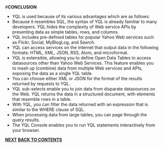 #**CONCLUSION**
- YQL is used because of its various advantages which are as follows:
- Because it resembles SQL, the syntax of YQL is already familiar to many developers. YQL hides the complexity of Web service APIs by presenting data as simple tables, rows, and columns.
- YQL includes pre-defined tables for popular Yahoo Web services such as Flickr, Social, MyBlogLog, and Search.
- YQL can access services on the Internet that output data in the following formats: HTML, XML, JSON, RSS, Atom, and microformat.
- YQL is extensible, allowing you to define Open Data Tables to access datasources other than Yahoo Web Services. This feature enables you to mash up (combine) data from multiple Web services and APIs, exposing the data as a single YQL table.
- You can choose either XML or JSON for the format of the results returned by requests to YQL.
- YQL sub-selects enable you to join data from disparate datasources on the Web. YQL returns the data in a structured document, with elements that resemble rows in a table.
- With YQL, you can filter the data returned with an expression that is similar to the WHERE clause of SQL.
- When processing data from large tables, you can page through the query results.
- The YQL Console enables you to run YQL statements interactively from your browser. 

[**NEXT**](https://github.com/sharathvontari/Yahoo-query-language/blob/master/Conclusion.md) 
[**BACK TO CONTENTS**](https://github.com/sharathvontari/Yahoo-query-language/blob/master/README.md)
